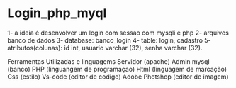 # Login_php_myql
1- a ideia é  desenvolver um login com sessao com mysqli e php
2- arquivos banco de dados
3- database: banco_login
4- table: login, cadastro
5- atributos(colunas): id int, usuario varchar (32), senha varchar (32).


Ferramentas Utilizadas e linguagems
Servidor (apache)
Admin mysql (banco)
PHP (linguangem de programaçao)
Html (linguagem de marcação)
Css (estilo)
Vs-code (editor de codigo)
Adobe Photshop (editor de imagem)
